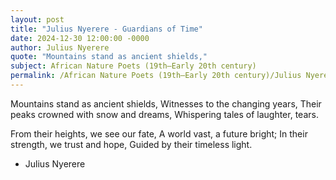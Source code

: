 ```yaml
---
layout: post
title: "Julius Nyerere - Guardians of Time"
date: 2024-12-30 12:00:00 -0000
author: Julius Nyerere
quote: "Mountains stand as ancient shields,"
subject: African Nature Poets (19th–Early 20th century)
permalink: /African Nature Poets (19th–Early 20th century)/Julius Nyerere/Julius Nyerere - Guardians of Time
---
```


Mountains stand as ancient shields,
Witnesses to the changing years,
Their peaks crowned with snow and dreams,
Whispering tales of laughter, tears.

From their heights, we see our fate,
A world vast, a future bright;
In their strength, we trust and hope,
Guided by their timeless light.


- Julius Nyerere
